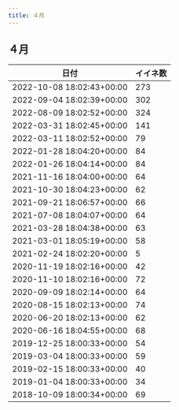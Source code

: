 ```yaml
---
title: ４月
---
```

## ４月

|日付|イイネ数|
|-|-|
|2022-10-08 18:02:43+00:00|273|
|2022-09-04 18:02:39+00:00|302|
|2022-08-09 18:02:52+00:00|324|
|2022-03-31 18:02:45+00:00|141|
|2022-03-11 18:02:52+00:00|79|
|2022-01-28 18:04:20+00:00|84|
|2022-01-26 18:04:14+00:00|84|
|2021-11-16 18:04:00+00:00|64|
|2021-10-30 18:04:23+00:00|62|
|2021-09-21 18:06:57+00:00|66|
|2021-07-08 18:04:07+00:00|64|
|2021-03-28 18:04:38+00:00|63|
|2021-03-01 18:05:19+00:00|58|
|2021-02-24 18:02:20+00:00|5|
|2020-11-19 18:02:16+00:00|42|
|2020-11-10 18:02:16+00:00|72|
|2020-09-09 18:02:14+00:00|64|
|2020-08-15 18:02:13+00:00|74|
|2020-06-20 18:02:13+00:00|62|
|2020-06-16 18:04:55+00:00|68|
|2019-12-25 18:00:33+00:00|54|
|2019-03-04 18:00:33+00:00|59|
|2019-02-15 18:00:33+00:00|40|
|2019-01-04 18:00:33+00:00|34|
|2018-10-09 18:00:34+00:00|69|
